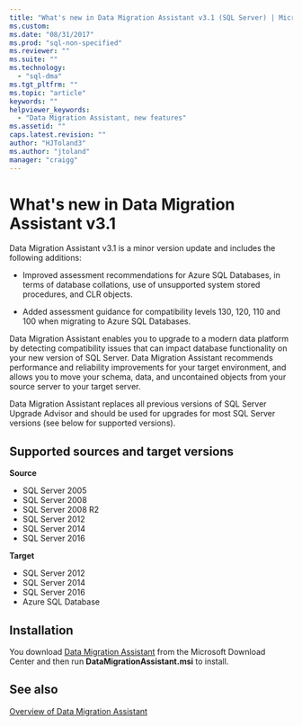 ```yaml
---
title: "What's new in Data Migration Assistant v3.1 (SQL Server) | Microsoft Docs"
ms.custom: 
ms.date: "08/31/2017"
ms.prod: "sql-non-specified"
ms.reviewer: ""
ms.suite: ""
ms.technology: 
  - "sql-dma"
ms.tgt_pltfrm: ""
ms.topic: "article"
keywords: ""
helpviewer_keywords: 
  - "Data Migration Assistant, new features"
ms.assetid: ""
caps.latest.revision: ""
author: "HJToland3"
ms.author: "jtoland"
manager: "craigg"
---
```


# What's new in Data Migration Assistant v3.1

Data Migration Assistant v3.1 is a minor version update and includes the following additions:

- Improved assessment recommendations for Azure SQL Databases, in terms of database collations, use of unsupported system stored procedures, and CLR objects.

- Added assessment guidance for compatibility levels 130, 120, 110 and 100 when migrating to Azure SQL Databases.

Data Migration Assistant enables you to upgrade to a modern data platform by detecting compatibility issues that can impact database functionality on your new version of SQL Server. Data Migration Assistant recommends performance and reliability improvements for your target environment, and allows you to move your schema, data, and uncontained objects from your source server to your target server.

Data Migration Assistant replaces all previous versions of SQL Server Upgrade Advisor and should be used for upgrades for most SQL Server versions (see below for supported versions).

## Supported sources and target versions

**Source**
- SQL Server 2005
- SQL Server 2008
- SQL Server 2008 R2
- SQL Server 2012 
- SQL Server 2014
- SQL Server 2016

**Target**
- SQL Server 2012
- SQL Server 2014
- SQL Server 2016
- Azure SQL Database

## Installation

You download [Data Migration Assistant](https://www.microsoft.com/download/details.aspx?id=53595) from the Microsoft Download Center and then run **DataMigrationAssistant.msi** to install.

## See also

[Overview of Data Migration Assistant](../dma/dma-overview.md)
